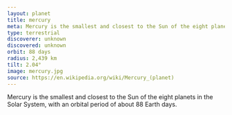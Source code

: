 ```yaml
---
layout: planet
title: mercury
meta: Mercury is the smallest and closest to the Sun of the eight planets in the Solar System,with an orbital period of about 88 Earth days. 
type: terrestrial
discoverer: unknown
discovered: unknown
orbit: 88 days
radius: 2,439 km
tilt: 2.04°
image: mercury.jpg
source: https://en.wikipedia.org/wiki/Mercury_(planet)
---
```


Mercury is the smallest and closest to the Sun of the eight planets in the Solar System, with an orbital period of about 88 Earth days. 